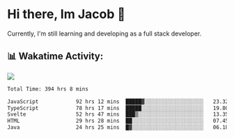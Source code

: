 # Hi there, Im Jacob 👋
Currently, I'm still learning and developing as a full stack developer.

## 📊 Wakatime Activity:

![](https://wakatime.com/share/@bfeff6fe-7f39-433c-bc17-53e716b9a274/5ea5f349-8c2f-4586-bc8c-eb76702f8e49.svg)

<!--START_SECTION:waka-->

```txt
Total Time: 394 hrs 8 mins

JavaScript            92 hrs 12 mins  █████▓░░░░░░░░░░░░░░░░░░░   23.32 %
TypeScript            78 hrs 17 mins  █████░░░░░░░░░░░░░░░░░░░░   19.80 %
Svelte                52 hrs 47 mins  ███▒░░░░░░░░░░░░░░░░░░░░░   13.35 %
HTML                  29 hrs 28 mins  ██░░░░░░░░░░░░░░░░░░░░░░░   07.45 %
Java                  24 hrs 25 mins  █▓░░░░░░░░░░░░░░░░░░░░░░░   06.18 %
```

<!--END_SECTION:waka-->
